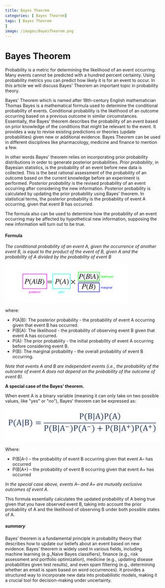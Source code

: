 ```yaml
---
title: Bayes Theorem
categories: [ Bayes Theorem]
tags: [ Bayes Theorem
] 
image: /images/BayesTheorem.png
---
```

# Bayes Theorem

Probability is a metric for determining the likelihood of an event occurring. Many events cannot be predicted with a hundred percent certainty. Using probability metrics you can predict how likely it is for an event to occur. In this article we will discuss Bayes' Theorem an important topic in probability theory.

Bayes' Theorem which is named after 18th-century English mathematician Thomas Bayes is a mathematical formula used to determine the conditional probability of events. Conditional probability is the likelihood of an outcome occurring based on a previous outcome in similar circumstances. Essentially, the Bayes’ theorem describes the probability of an event based on prior knowledge of the conditions that might be relevant to the event. It provides a way to revise existing predictions or theories (update probabilities) given new or additional evidence. Bayes Theorem can be used in different disciplines like pharmacology, medicine and finance to mention a few. 

In other words Bayes' theorem relies on incorporating prior probability distributions in order to generate posterior probabilities. *Prior probability*, in Bayesian statistics, is the probability of an event before new data is collected. This is the best rational assessment of the probability of an outcome based on the current knowledge before an experiment is performed. *Posterior probability* is the revised probability of an event occurring after considering the new information. Posterior probability is calculated by updating the prior probability using Bayes' theorem. In statistical terms, the posterior probability is the probability of event A occurring, given that event B has occurred.

The formula also can be used to determine how the probability of an event occurring may be affected by hypothetical new information, supposing the new information will turn out to be true.

#### Formula
*The conditional probability of an event A, given the occurrence of another event B, is equal to the product of the event of B, given A and the probability of A divided by the probability of event B*

![](/images/BayesTheoremformula.png)


where:
* P(A|B): The posterior probability - the probability of event A occurring given that event B has occurred.
* P(B|A): The likelihood - the probability of observing event B given that event A has occurred.
* P(A): The prior probability - the initial probability of event A occurring before considering event B.
* P(B): The marginal probability - the overall probability of event B occurring. 

*Note that events A and B are independent events (i.e., the probability of the outcome of event A does not depend on the probability of the outcome of event B).*

**A special case of the Bayes’ theorem.**

When event A is a binary variable (meaning it can only take on two possible values, like "yes" or "no"), Bayes' theorem can be expressed as:

![](/images/BayesTheoreformulaBinary.png)

Where:
* P(B|A–) – the probability of event B occurring given that event A– has occurred
* P(B|A+) – the probability of event B occurring given that event A+ has occurred

*In the special case above, events A– and A+ are mutually exclusive outcomes of event A.*

This formula essentially calculates the updated probability of A being true given that you have observed event B, taking into account the prior probability of A and the likelihood of observing B under both possible states of A. 

##### summary
Bayes’ theorem is a fundamental principle in probability theory that describes how to update our beliefs about an event based on new evidence.
Bayes’ theorem is widely used in various fields, including machine learning (e.g.,Naive Bayes classifiers), finance (e.g., risk assessment and portfolio optimization), medicine (e.g., updating disease probabilities given test results), and even spam filtering (e.g., determining whether an email is spam based on word occurrences). It provides a structured way to incorporate new data into probabilistic models, making it a crucial tool for decision-making under uncertainty.